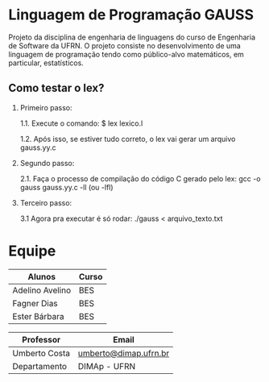 
# Linguagem de Programação GAUSS

Projeto da disciplina de engenharia de linguagens do curso de Engenharia de Software da UFRN. O projeto consiste no desenvolvimento de uma linguagem de programação tendo como  público-alvo matemáticos, em particular, estatísticos. 




## Como testar o lex?

 1. Primeiro passo:

	1.1.  Execute o comando: $ lex lexico.l

	1.2. Após isso, se estiver tudo correto, o lex vai gerar um arquivo gauss.yy.c 

 2. Segundo passo:

	2.1. Faça o processo de compilação do código C gerado pelo lex: gcc -o gauss gauss.yy.c -ll (ou -lfl)

 3. Terceiro passo:

	3.1 Agora pra executar é só rodar: ./gauss < arquivo_texto.txt

# Equipe	


|  Alunos                       |Curso|
|-------------------------------|-----|
| Adelino Avelino			    | BES |
| Fagner Dias 					| BES |
| Ester Bárbara 				| BES |



|  Professor                    |             	Email				|
|-------------------------------|-----------------------------------|
|  Umberto Costa				|  umberto@dimap.ufrn.br 			|
|  Departamento 				|  DIMAp - UFRN 					|
